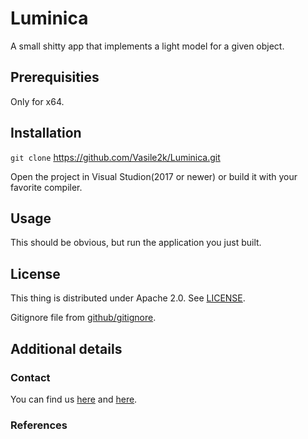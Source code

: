 # Luminica
A small shitty app that implements a light model for a given object.

## Prerequisities
Only for x64.

## Installation

`git clone` https://github.com/Vasile2k/Luminica.git

Open the project in Visual Studion(2017 or newer) or build it with your favorite compiler.

## Usage

This should be obvious, but run the application you just built.

## License

This thing is distributed under Apache 2.0. See [LICENSE](LICENSE).

Gitignore file from [github/gitignore][3].

## Additional details

### Contact

You can find us [here][1] and [here][2].

### References
[1]: https://github.com/Vasile2k
[2]: https://github.com/StratulatStefan
[3]: https://github.com/github/gitignore
